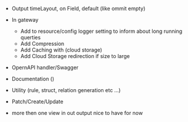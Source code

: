 * Output timeLayout, on Field, default (like ommit empty)
* In gateway
    - Add to resource/config logger setting to inform about long running querties 
    - Add Compression
    - Add Caching with (cloud storage) 
    - Add Cloud Storage redirection if size to large

* OpernAPI handler/Swagger

* Documentation ()
* Utility (rule, struct, relation generation etc ...)
* Patch/Create/Update


* more then one view in out output nice to have for now

